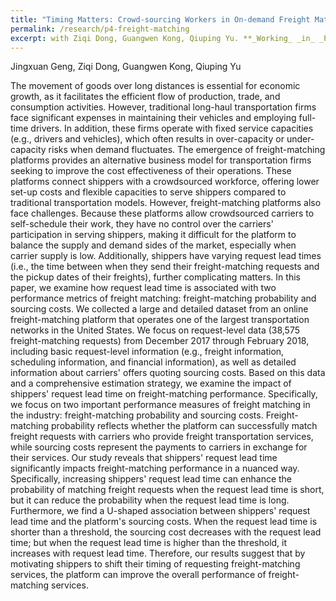 ```yaml
---
title: "Timing Matters: Crowd-sourcing Workers in On-demand Freight Matching Platforms"
permalink: /research/p4-freight-matching
excerpt: with Ziqi Dong, Guangwen Kong, Qiuping Yu. **_Working_ _in_ _Progress_**
---
```


Jingxuan Geng, Ziqi Dong, Guangwen Kong, Qiuping Yu

The movement of goods over long distances is essential for economic growth, as it facilitates the efficient flow of production, trade, and consumption activities. However, traditional long-haul transportation firms face significant expenses in maintaining their vehicles and employing full-time drivers. In addition, these firms operate with fixed service capacities (e.g., drivers and vehicles), which often results in over-capacity or under-capacity risks when demand fluctuates. The emergence of freight-matching platforms provides an alternative business model for transportation firms seeking to improve the cost effectiveness of their operations. These platforms connect shippers with a crowdsourced workforce, offering lower set-up costs and flexible capacities to serve shippers compared to traditional transportation models.
However, freight-matching platforms also face challenges. Because these platforms allow crowdsourced carriers to self-schedule their work, they have no control over the carriers' participation in serving shippers, making it difficult for the platform to balance the supply and demand sides of the market, especially when carrier supply is low. Additionally, shippers have varying request lead times (i.e., the time between when they send their freight-matching requests and the pickup dates of their freights), further complicating matters. In this paper, we examine how request lead time is associated with two performance metrics of freight matching: freight-matching probability and sourcing costs.
We collected a large and detailed dataset from an online freight-matching platform that operates one of the largest transportation networks in the United States. We focus on request-level data (38,575 freight-matching requests) from December 2017 through February 2018, including basic request-level information (e.g., freight information, scheduling information, and financial information), as well as detailed information about carriers' offers quoting sourcing costs.
Based on this data and a comprehensive estimation strategy, we examine the impact of shippers' request lead time on freight-matching performance. Specifically, we focus on two important performance measures of freight matching in the industry: freight-matching probability and sourcing costs. Freight-matching probability reflects whether the platform can successfully match freight requests with carriers who provide freight transportation services, while sourcing costs represent the payments to carriers in exchange for their services.
Our study reveals that shippers' request lead time significantly impacts freight-matching performance in a nuanced way. Specifically, increasing shippers' request lead time can enhance the probability of matching freight requests when the request lead time is short, but it can reduce the probability when the request lead time is long. Furthermore, we find a U-shaped association between shippers' request lead time and the platform's sourcing costs. When the request lead time is shorter than a threshold, the sourcing cost decreases with the request lead time; but when the request lead time is higher than the threshold, it increases with request lead time. Therefore, our results suggest that by motivating shippers to shift their timing of requesting freight-matching services, the platform can improve the overall performance of freight-matching services.
